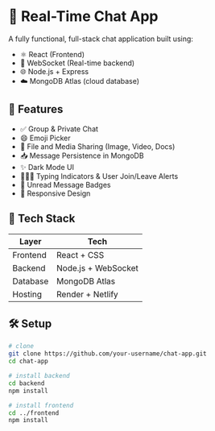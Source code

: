 # 💬 Real-Time Chat App

A fully functional, full-stack chat application built using:

- ⚛️ React (Frontend)
- 🔌 WebSocket (Real-time backend)
- 🌐 Node.js + Express
- ☁️ MongoDB Atlas (cloud database)

## 🚀 Features

- ✅ Group & Private Chat
- 😄 Emoji Picker
- 📎 File and Media Sharing (Image, Video, Docs)
- 📥 Message Persistence in MongoDB
- ✨ Dark Mode UI
- 🧑‍🤝‍🧑 Typing Indicators & User Join/Leave Alerts
- 🔔 Unread Message Badges
- 📱 Responsive Design

## 📡 Tech Stack

| Layer      | Tech        |
|------------|-------------|
| Frontend   | React + CSS |
| Backend    | Node.js + WebSocket |
| Database   | MongoDB Atlas |
| Hosting    | Render + Netlify |

## 🛠️ Setup

```bash
# clone
git clone https://github.com/your-username/chat-app.git
cd chat-app

# install backend
cd backend
npm install

# install frontend
cd ../frontend
npm install
